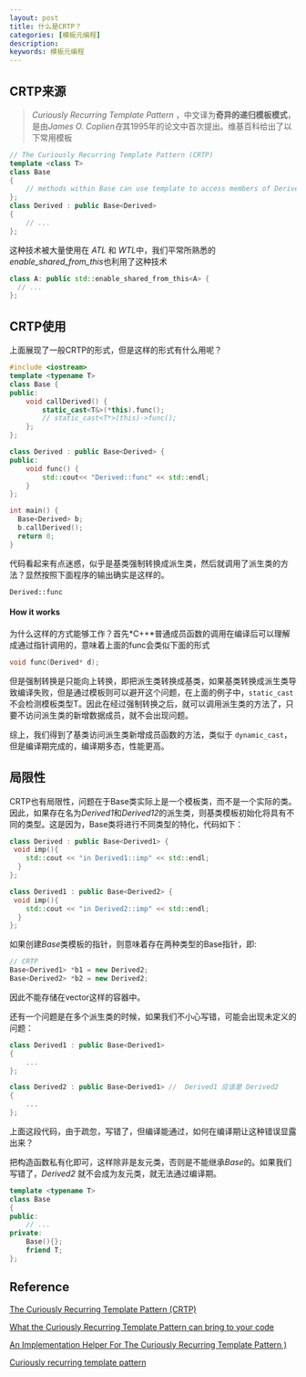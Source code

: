 ```yaml
---
layout: post
title: 什么是CRTP？
categories: [模板元编程]
description: 
keywords: 模板元编程
---
```

## CRTP来源

>  *Curiously Recurring Template Pattern* ，中文译为**奇异的递归模板模式**，是由*James O. Coplien在*其1995年的论文中首次提出。维基百科给出了以下常用模板

```c++
// The Curiously Recurring Template Pattern (CRTP)
template <class T>
class Base
{
    // methods within Base can use template to access members of Derived
};
class Derived : public Base<Derived>
{
    // ...
};
```

这种技术被大量使用在 *ATL* 和 *WTL*中，我们平常所熟悉的 *enable_shared_from_this*也利用了这种技术

```c++
class A: public std::enable_shared_from_this<A> {
  // ...
};
```

## CRTP使用

上面展现了一般CRTP的形式，但是这样的形式有什么用呢？

```c++
#include <iostream>
template <typename T>
class Base {
public:
    void callDerived() {
        static_cast<T&>(*this).func();
        // static_cast<T*>(this)->func();
    };
};

class Derived : public Base<Derived> {
public:
    void func() {
        std::cout<< "Derived::func" << std::endl;  
    }
};

int main() {
  Base<Derived> b;
  b.callDerived();
  return 0;
}
```

代码看起来有点迷惑，似乎是基类强制转换成派生类，然后就调用了派生类的方法？显然按照下面程序的输出确实是这样的。

```
Derived::func
```

#### How it works

为什么这样的方式能够工作？首先*C++*普通成员函数的调用在编译后可以理解成通过指针调用的，意味着上面的func会类似下面的形式

```c++
void func(Derived* d);
```

但是强制转换是只能向上转换，即把派生类转换成基类，如果基类转换成派生类导致编译失败，但是通过模板则可以避开这个问题，在上面的例子中，`static_cast`不会检测模板类型T。因此在经过强制转换之后，就可以调用派生类的方法了，只要不访问派生类的新增数据成员，就不会出现问题。

综上，我们得到了基类访问派生类新增成员函数的方法，类似于 `dynamic_cast`，但是编译期完成的，编译期多态，性能更高。

## 局限性

CRTP也有局限性，问题在于Base类实际上是一个模板类，而不是一个实际的类。因此，如果存在名为*Derived1*和*Derived12*的派生类，则基类模板初始化将具有不同的类型。这是因为，Base类将进行不同类型的特化，代码如下：

```c++
class Derived : public Base<Derived1> {
 void imp(){
    std::cout << "in Derived1::imp" << std::endl;
  }
};

class Derived1 : public Base<Derived2> {
 void imp(){
    std::cout << "in Derived2::imp" << std::endl;
  }
};
```

如果创建*Base*类模板的指针，则意味着存在两种类型的Base指针，即:

```c++
// CRTP
Base<Derived1> *b1 = new Derived2;
Base<Derived2> *b2 = new Derived2;
```

因此不能存储在vector这样的容器中。



还有一个问题是在多个派生类的时候，如果我们不小心写错，可能会出现未定义的问题：

```c++
class Derived1 : public Base<Derived1>
{
    ...
};

class Derived2 : public Base<Derived1> //  Derived1 应该是 Derived2
{
    ...
};
```

上面这段代码，由于疏忽，写错了，但编译能通过，如何在编译期让这种错误显露出来？

把构造函数私有化即可，这样除非是友元类，否则是不能继承*Base*的。如果我们写错了，*Derived2* 就不会成为友元类，就无法通过编译期。

```c++
template <typename T>
class Base
{
public:
    // ...
private:
    Base(){};
    friend T;
};
```



## Reference

[The Curiously Recurring Template Pattern (CRTP) ](https://www.fluentcpp.com/2017/05/12/curiously-recurring-template-pattern/)

[What the Curiously Recurring Template Pattern can bring to your code ](https://www.fluentcpp.com/2017/05/16/what-the-crtp-brings-to-code/)

[An Implementation Helper For The Curiously Recurring Template Pattern )](https://www.fluentcpp.com/2017/05/19/crtp-helper/)

[Curiously recurring template pattern](https://en.wikipedia.org/wiki/Curiously_recurring_template_pattern)